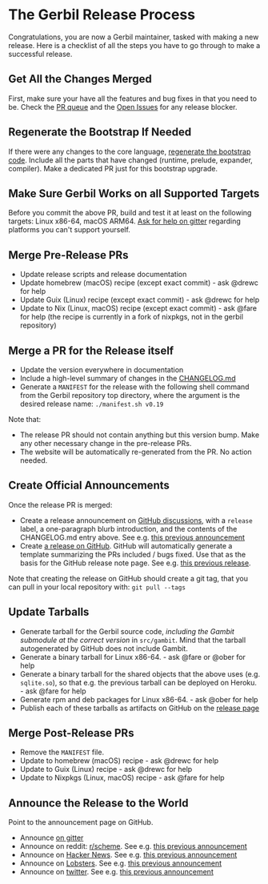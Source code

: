 # The Gerbil Release Process

Congratulations, you are now a Gerbil maintainer,
tasked with making a new release.
Here is a checklist of all the steps you have to go through
to make a successful release.

## Get All the Changes Merged
First, make sure your have all the features and bug fixes in that you need to be.
Check the [PR queue](https://github.com/mighty-gerbils/gerbil/pulls) and the
[Open Issues](https://github.com/mighty-gerbils/gerbil/issues) for any release blocker.

## Regenerate the Bootstrap If Needed
If there were any changes to the core language, [regenerate the bootstrap code](bootstrap).
Include all the parts that have changed (runtime, prelude, expander, compiler).
Make a dedicated PR just for this bootstrap upgrade.

## Make Sure Gerbil Works on all Supported Targets
Before you commit the above PR, build and test it at least on the following targets:
Linux x86-64, macOS ARM64.
[Ask for help on gitter](https://app.element.io/#/room/#gerbil-scheme_community:gitter.im)
regarding platforms you can't support yourself.

## Merge Pre-Release PRs
- Update release scripts and release documentation
- Update homebrew (macOS) recipe (except exact commit) - ask @drewc for help
- Update Guix (Linux) recipe (except exact commit) - ask @drewc for help
- Update to Nix (Linux, macOS) recipe (except exact commit) - ask @fare for help
  (the recipe is currently in a fork of nixpkgs, not in the gerbil repository)

## Merge a PR for the Release itself
- Update the version everywhere in documentation
- Include a high-level summary of changes in the
  [CHANGELOG.md](https://github.com/mighty-gerbils/gerbil/blob/master/CHANGELOG.md)
- Generate a `MANIFEST` for the release with the following shell command
  from the Gerbil repository top directory,
  where the argument is the desired release name:
  `./manifest.sh v0.19`

Note that:
- The release PR should not contain anything but this version bump.
  Make any other necessary change in the pre-release PRs.
- The website will be automatically re-generated from the PR. No action needed.

## Create Official Announcements
Once the release PR is merged:
- Create a release announcement on
  [GitHub discussions](https://github.com/mighty-gerbils/gerbil/discussions),
  with a `release` label, a one-paragraph blurb introduction,
  and the contents of the CHANGELOG.md entry above.
  See e.g. [this previous announcement](https://github.com/mighty-gerbils/gerbil/discussions/1009)
- Create [a release on GitHub](https://github.com/mighty-gerbils/gerbil/releases).
  GitHub will automatically generate a template summarizing the PRs included / bugs fixed.
  Use that as the basis for the GitHub release note page.
  See e.g. [this previous release](https://github.com/mighty-gerbils/gerbil/releases/tag/v0.18).

Note that creating the release on GitHub should create a git tag,
that you can pull in your local repository with: `git pull --tags`

## Update Tarballs
- Generate tarball for the Gerbil source code,
  *including the Gambit submodule at the correct version* in `src/gambit`.
  Mind that the tarball autogenerated by GitHub does not include Gambit.
- Generate a binary tarball for Linux x86-64. - ask @fare or @ober for help
- Generate a binary tarball for the shared objects that the above uses (e.g. `sqlite.so`),
  so that e.g. the previous tarball can be deployed on Heroku. - ask @fare for help
- Generate rpm and deb packages for Linux x86-64. - ask @ober for help
- Publish each of these tarballs as artifacts on GitHub on the
  [release page](https://github.com/mighty-gerbils/gerbil/releases/)

## Merge Post-Release PRs
- Remove the `MANIFEST` file.
- Update to homebrew (macOS) recipe - ask @drewc for help
- Update to Guix (Linux) recipe - ask @drewc for help
- Update to Nixpkgs (Linux, macOS) recipe - ask @fare for help

## Announce the Release to the World
Point to the announcement page on GitHub.
- Announce [on gitter](https://app.element.io/#/room/#gerbil-scheme_community:gitter.im)
- Announce on reddit: [r/scheme](https://www.reddit.com/r/scheme/).
  See e.g. [this previous announcement](https://www.reddit.com/r/scheme/comments/176f9rt/gerbil_v018_has_been_released/)
- Announce on [Hacker News](https://news.ycombinator.com/).
  See e.g. [this previous announcement](https://news.ycombinator.com/item?id=37864501)
- Announce on [Lobsters](https://lobste.rs/).
  See e.g. [this previous announcement](https://lobste.rs/s/aojohz/gerbil_v0_18_released)
- Announce on [twitter](https://twitter.com).
  See e.g. [this previous announcement](https://twitter.com/Ngnghm/status/1712612201935073297)
